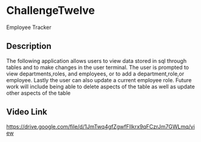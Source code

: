 # ChallengeTwelve
Employee Tracker


## Description
The following application allows users to view data stored in sql through tables and to make changes in the user terminal. The user is prompted to view departments,roles, and employees, or to add a department,role,or employee. Lastly the user can also update a current employee role. Future work will include being able to delete aspects of the table as well as update other aspects of the table

## Video Link
https://drive.google.com/file/d/1JmTwq4gfZgwfFllkrx9qFCzrJm7GWLmq/view